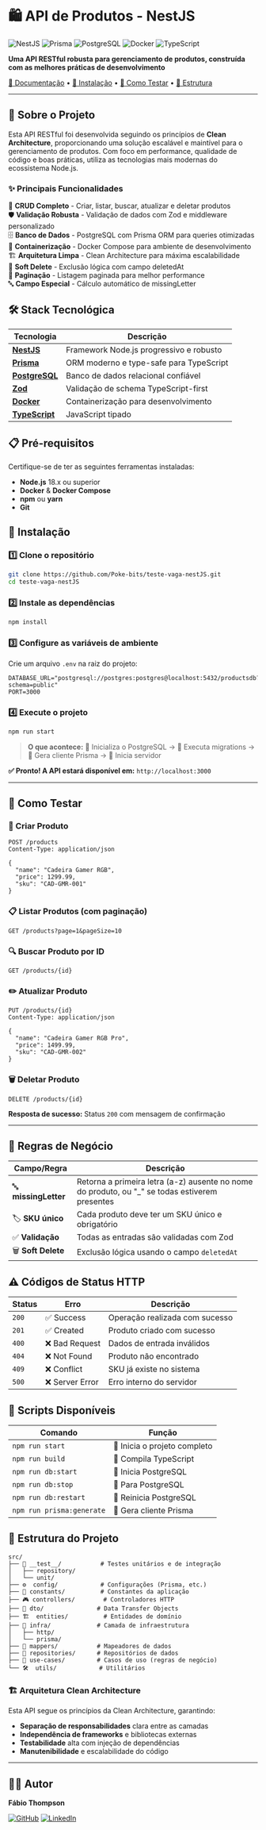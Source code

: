 # 🛍️ API de Produtos - NestJS

![NestJS](https://img.shields.io/badge/NestJS-E0234E?style=for-the-badge&logo=nestjs&logoColor=white)
![Prisma](https://img.shields.io/badge/Prisma-2D3748?style=for-the-badge&logo=prisma&logoColor=white)
![PostgreSQL](https://img.shields.io/badge/PostgreSQL-336791?style=for-the-badge&logo=postgresql&logoColor=white)
![Docker](https://img.shields.io/badge/Docker-2496ED?style=for-the-badge&logo=docker&logoColor=white)
![TypeScript](https://img.shields.io/badge/TypeScript-007ACC?style=for-the-badge&logo=typescript&logoColor=white)

**Uma API RESTful robusta para gerenciamento de produtos, construída com as melhores práticas de desenvolvimento**

[📖 Documentação](#-sobre-o-projeto) • [🚀 Instalação](#-instalação) • [🧪 Como Testar](#-como-testar) • [📁 Estrutura](#-estrutura-do-projeto)

---

## 📖 Sobre o Projeto

Esta API RESTful foi desenvolvida seguindo os princípios de **Clean Architecture**, proporcionando uma solução escalável e maintível para o gerenciamento de produtos. Com foco em performance, qualidade de código e boas práticas, utiliza as tecnologias mais modernas do ecossistema Node.js.

### ✨ Principais Funcionalidades

🎯 **CRUD Completo** - Criar, listar, buscar, atualizar e deletar produtos  
🛡️ **Validação Robusta** - Validação de dados com Zod e middleware personalizado  
🗄️ **Banco de Dados** - PostgreSQL com Prisma ORM para queries otimizadas  
🐳 **Containerização** - Docker Compose para ambiente de desenvolvimento  
🏗️ **Arquitetura Limpa** - Clean Architecture para máxima escalabilidade  
🔄 **Soft Delete** - Exclusão lógica com campo deletedAt  
📄 **Paginação** - Listagem paginada para melhor performance  
🔤 **Campo Especial** - Cálculo automático de missingLetter  

## 🛠️ Stack Tecnológica

| Tecnologia | Descrição |
|------------|-----------|
| **[NestJS](https://nestjs.com/)** | Framework Node.js progressivo e robusto |
| **[Prisma](https://www.prisma.io/)** | ORM moderno e type-safe para TypeScript |
| **[PostgreSQL](https://www.postgresql.org/)** | Banco de dados relacional confiável |
| **[Zod](https://zod.dev/)** | Validação de schema TypeScript-first |
| **[Docker](https://www.docker.com/)** | Containerização para desenvolvimento |
| **[TypeScript](https://www.typescriptlang.org/)** | JavaScript tipado |

## 📋 Pré-requisitos

Certifique-se de ter as seguintes ferramentas instaladas:

- **Node.js** 18.x ou superior
- **Docker** & **Docker Compose**
- **npm** ou **yarn**
- **Git**

## 🚀 Instalação

### 1️⃣ Clone o repositório
```bash
git clone https://github.com/Poke-bits/teste-vaga-nestJS.git
cd teste-vaga-nestJS
```

### 2️⃣ Instale as dependências
```bash
npm install
```

### 3️⃣ Configure as variáveis de ambiente
Crie um arquivo `.env` na raiz do projeto:

```env
DATABASE_URL="postgresql://postgres:postgres@localhost:5432/productsdb?schema=public"
PORT=3000
```

### 4️⃣ Execute o projeto
```bash
npm run start
```

> **O que acontece:** 🐳 Inicializa o PostgreSQL → 🔄 Executa migrations → 🎯 Gera cliente Prisma → 🚀 Inicia servidor

**✅ Pronto! A API estará disponível em:** `http://localhost:3000`

---

## 🧪 Como Testar

### 📝 Criar Produto
```http
POST /products
Content-Type: application/json

{
  "name": "Cadeira Gamer RGB",
  "price": 1299.99,
  "sku": "CAD-GMR-001"
}
```

### 📋 Listar Produtos (com paginação)
```http
GET /products?page=1&pageSize=10
```

### 🔍 Buscar Produto por ID
```http
GET /products/{id}
```

### ✏️ Atualizar Produto
```http
PUT /products/{id}
Content-Type: application/json

{
  "name": "Cadeira Gamer RGB Pro",
  "price": 1499.99,
  "sku": "CAD-GMR-002"
}
```

### 🗑️ Deletar Produto
```http
DELETE /products/{id}
```

**Resposta de sucesso:** Status `200` com mensagem de confirmação

---

## 💼 Regras de Negócio

| Campo/Regra | Descrição |
|-------------|-----------|
| 🔤 **missingLetter** | Retorna a primeira letra (a-z) ausente no nome do produto, ou "_" se todas estiverem presentes |
| 🏷️ **SKU único** | Cada produto deve ter um SKU único e obrigatório |
| ✅ **Validação** | Todas as entradas são validadas com Zod |
| 🗑️ **Soft Delete** | Exclusão lógica usando o campo `deletedAt` |

## ⚠️ Códigos de Status HTTP

| Status | Erro | Descrição |
|--------|------|-----------|
| `200` | ✅ Success | Operação realizada com sucesso |
| `201` | ✅ Created | Produto criado com sucesso |
| `400` | ❌ Bad Request | Dados de entrada inválidos |
| `404` | ❌ Not Found | Produto não encontrado |
| `409` | ❌ Conflict | SKU já existe no sistema |
| `500` | ❌ Server Error | Erro interno do servidor |

## 📜 Scripts Disponíveis

| Comando | Função |
|---------|---------|
| `npm run start` | 🚀 Inicia o projeto completo |
| `npm run build` | 🔨 Compila TypeScript |
| `npm run db:start` | 🐳 Inicia PostgreSQL |
| `npm run db:stop` | 🛑 Para PostgreSQL |
| `npm run db:restart` | 🔄 Reinicia PostgreSQL |
| `npm run prisma:generate` | 🎯 Gera cliente Prisma |

## 📁 Estrutura do Projeto

```
src/
├── 🧪 __test__/           # Testes unitários e de integração
│   ├── repository/
│   └── unit/
├── ⚙️  config/            # Configurações (Prisma, etc.)
├── 🔧 constants/          # Constantes da aplicação
├── 🎮 controllers/        # Controladores HTTP
├── 📄 dto/               # Data Transfer Objects
├── 🏗️  entities/          # Entidades de domínio
├── 🔧 infra/             # Camada de infraestrutura
│   ├── http/
│   └── prisma/
├── 🔄 mappers/           # Mapeadores de dados
├── 💾 repositories/      # Repositórios de dados
├── 🎯 use-cases/         # Casos de uso (regras de negócio)
└── 🛠️  utils/            # Utilitários
```

### 🏗️ Arquitetura Clean Architecture

Esta API segue os princípios da Clean Architecture, garantindo:
- **Separação de responsabilidades** clara entre as camadas
- **Independência de frameworks** e bibliotecas externas
- **Testabilidade** alta com injeção de dependências
- **Manutenibilidade** e escalabilidade do código

---

## 👨‍💻 Autor

**Fábio Thompson**

[![GitHub](https://img.shields.io/badge/GitHub-100000?style=for-the-badge&logo=github&logoColor=white)](https://github.com/Poke-bits)
[![LinkedIn](https://img.shields.io/badge/LinkedIn-0077B5?style=for-the-badge&logo=linkedin&logoColor=white)](https://linkedin.com/in/fabio-thompson)
